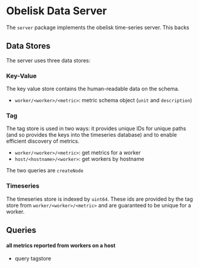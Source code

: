 # Obelisk Data Server

The `server` package implements the obelisk time-series server. This backs

## Data Stores
The server uses three data stores:

### Key-Value
The key value store contains the human-readable data on the schema.

* `worker/<worker>/<metric>`: metric schema object (`unit` and `description`)

### Tag
The tag store is used in two ways: it provides unique IDs for unique paths (and so provides the keys into the timeseries database) and to enable efficient discovery of metrics.

* `worker/<worker>/<metric>`: get metrics for a worker
* `host/<hostname>/<worker>`: get workers by hostname

The two queries are `createNode`

### Timeseries
The timeseries store is indexed by `uint64`. These ids are provided by the tag store from `worker/<worker>/<metric>` and are guaranteed to be unique for a worker.


## Queries
#### all metrics reported from workers on a host
* query tagstore 